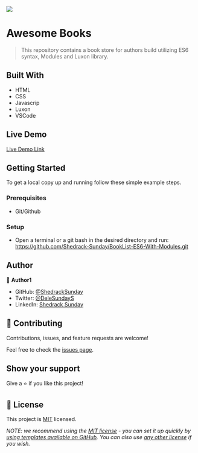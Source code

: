 ![](https://img.shields.io/badge/Microverse-blueviolet)

# Awesome Books

> This repository contains a book store for authors build utilizing ES6 syntax, Modules and Luxon library.


## Built With

- HTML
- CSS
- Javascrip
- Luxon
- VSCode

## Live Demo

[Live Demo Link](https://livedemo.com)


## Getting Started


To get a local copy up and running follow these simple example steps.

### Prerequisites
- Git/Github

### Setup
- Open a terminal or a git bash in the desired directory and run: https://github.com/Shedrack-Sunday/BookList-ES6-With-Modules.git



## Author

👤 **Author1**

- GitHub: [@ShedrackSunday](https://github.com/Shedrack-Sunday)
- Twitter: [@DeleSundayS](https://twitter.com/DeleSundayS)
- LinkedIn: [Shedrack Sunday](https://linkedin.com/in/Shedrack-Sunday)


## 🤝 Contributing

Contributions, issues, and feature requests are welcome!

Feel free to check the [issues page](../../issues/).

## Show your support

Give a ⭐️ if you like this project!

## 📝 License

This project is [MIT](./LICENSE) licensed.

_NOTE: we recommend using the [MIT license](https://choosealicense.com/licenses/mit/) - you can set it up quickly by [using templates available on GitHub](https://docs.github.com/en/communities/setting-up-your-project-for-healthy-contributions/adding-a-license-to-a-repository). You can also use [any other license](https://choosealicense.com/licenses/) if you wish._

